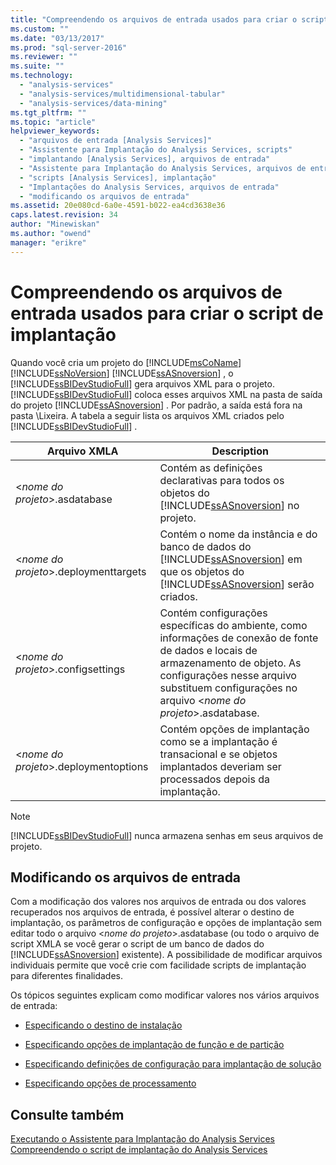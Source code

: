 ```yaml
---
title: "Compreendendo os arquivos de entrada usados para criar o script de implanta&#231;&#227;o | Microsoft Docs"
ms.custom: ""
ms.date: "03/13/2017"
ms.prod: "sql-server-2016"
ms.reviewer: ""
ms.suite: ""
ms.technology: 
  - "analysis-services"
  - "analysis-services/multidimensional-tabular"
  - "analysis-services/data-mining"
ms.tgt_pltfrm: ""
ms.topic: "article"
helpviewer_keywords: 
  - "arquivos de entrada [Analysis Services]"
  - "Assistente para Implantação do Analysis Services, scripts"
  - "implantando [Analysis Services], arquivos de entrada"
  - "Assistente para Implantação do Analysis Services, arquivos de entrada"
  - "scripts [Analysis Services], implantação"
  - "Implantações do Analysis Services, arquivos de entrada"
  - "modificando os arquivos de entrada"
ms.assetid: 20e080cd-6a0e-4591-b022-ea4cd3638e36
caps.latest.revision: 34
author: "Minewiskan"
ms.author: "owend"
manager: "erikre"
---
```

# Compreendendo os arquivos de entrada usados para criar o script de implanta&#231;&#227;o
  Quando você cria um projeto do [!INCLUDE[msCoName](../../includes/msconame-md.md)] [!INCLUDE[ssNoVersion](../../includes/ssnoversion-md.md)] [!INCLUDE[ssASnoversion](../../includes/ssasnoversion-md.md)] , o [!INCLUDE[ssBIDevStudioFull](../../includes/ssbidevstudiofull-md.md)] gera arquivos XML para o projeto. [!INCLUDE[ssBIDevStudioFull](../../includes/ssbidevstudiofull-md.md)] coloca esses arquivos XML na pasta de saída do projeto [!INCLUDE[ssASnoversion](../../includes/ssasnoversion-md.md)] . Por padrão, a saída está fora na pasta \\Lixeira. A tabela a seguir lista os arquivos XML criados pelo [!INCLUDE[ssBIDevStudioFull](../../includes/ssbidevstudiofull-md.md)] .  
  
|Arquivo XMLA|Description|  
|---------------|-----------------|  
|\<*nome do projeto*\>.asdatabase|Contém as definições declarativas para todos os objetos do [!INCLUDE[ssASnoversion](../../includes/ssasnoversion-md.md)] no projeto.|  
|\<*nome do projeto*\>.deploymenttargets|Contém o nome da instância e do banco de dados do [!INCLUDE[ssASnoversion](../../includes/ssasnoversion-md.md)] em que os objetos do [!INCLUDE[ssASnoversion](../../includes/ssasnoversion-md.md)] serão criados.|  
|\<*nome do projeto*\>.configsettings|Contém configurações específicas do ambiente, como informações de conexão de fonte de dados e locais de armazenamento de objeto. As configurações nesse arquivo substituem configurações no arquivo \<*nome do projeto*\>.asdatabase.|  
|\<*nome do projeto*\>.deploymentoptions|Contém opções de implantação como se a implantação é transacional e se objetos implantados deveriam ser processados depois da implantação.|  
  
> [!NOTE]  
>  [!INCLUDE[ssBIDevStudioFull](../../includes/ssbidevstudiofull-md.md)] nunca armazena senhas em seus arquivos de projeto.  
  
## Modificando os arquivos de entrada  
 Com a modificação dos valores nos arquivos de entrada ou dos valores recuperados nos arquivos de entrada, é possível alterar o destino de implantação, os parâmetros de configuração e opções de implantação sem editar todo o arquivo \<*nome do projeto*\>.asdatabase \(ou todo o arquivo de script XMLA se você gerar o script de um banco de dados do [!INCLUDE[ssASnoversion](../../includes/ssasnoversion-md.md)] existente\). A possibilidade de modificar arquivos individuais permite que você crie com facilidade scripts de implantação para diferentes finalidades.  
  
 Os tópicos seguintes explicam como modificar valores nos vários arquivos de entrada:  
  
-   [Especificando o destino de instalação](../../analysis-services/multidimensional-models/specifying-the-installation-target.md)  
  
-   [Especificando opções de implantação de função e de partição](../../analysis-services/multidimensional-models/specifying-partition-and-role-deployment-options.md)  
  
-   [Especificando definições de configuração para implantação de solução](../../analysis-services/multidimensional-models/specifying-configuration-settings-for-solution-deployment.md)  
  
-   [Especificando opções de processamento](../../analysis-services/multidimensional-models/specifying-processing-options.md)  
  
## Consulte também  
 [Executando o Assistente para Implantação do Analysis Services](../../analysis-services/multidimensional-models/running-the-analysis-services-deployment-wizard.md)   
 [Compreendendo o script de implantação do Analysis Services](../../analysis-services/multidimensional-models/understanding-the-analysis-services-deployment-script.md)  
  
  